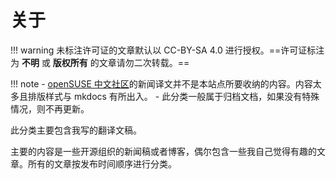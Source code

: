# 关于

!!! warning
    未标注许可证的文章默认以 CC-BY-SA 4.0 进行授权。==许可证标注为 **不明** 或 **版权所有** 的文章请勿二次转载。==

!!! note
    - [openSUSE 中文社区](https://suse.org.cn)的新闻译文并不是本站点所要收纳的内容。内容太多且排版样式与 mkdocs 有所出入。
    - 此分类一般属于归档文档，如果没有特殊情况，则不再更新。

此分类主要包含我写的翻译文稿。

主要的内容是一些开源组织的新闻稿或者博客，偶尔包含一些我自己觉得有趣的文章。所有的文章按发布时间顺序进行分类。